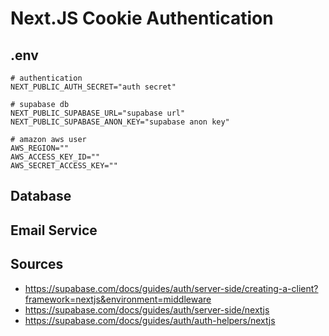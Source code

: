 # Next.JS Cookie Authentication

## .env

```.env
# authentication
NEXT_PUBLIC_AUTH_SECRET="auth secret"

# supabase db
NEXT_PUBLIC_SUPABASE_URL="supabase url"
NEXT_PUBLIC_SUPABASE_ANON_KEY="supabase anon key"

# amazon aws user
AWS_REGION=""
AWS_ACCESS_KEY_ID=""
AWS_SECRET_ACCESS_KEY=""
```

## Database

## Email Service

## Sources

* <https://supabase.com/docs/guides/auth/server-side/creating-a-client?framework=nextjs&environment=middleware>
* <https://supabase.com/docs/guides/auth/server-side/nextjs>
* <https://supabase.com/docs/guides/auth/auth-helpers/nextjs>
